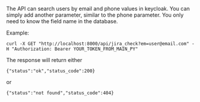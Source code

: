 The API can search users by email and phone values in keycloak. You can simply add another parameter, similar to the phone parameter. You only need to know the field name in the database.


Example:
```
curl -X GET "http://localhost:8000/api/jira_check?em=user@email.com" -H "Authorization: Bearer YOUR_TOKEN_FROM_MAIN_PY"
```

The response will return either
```
{"status":"ok","status_code":200}
```
or
```
{"status":"not found","status_code":404}
```
